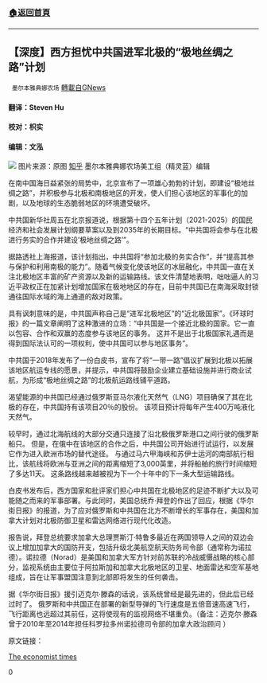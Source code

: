 ###  [:house:返回首頁](https://github.com/ourhimalayas/txt)
---

## 【深度】西方担忧中共国进军北极的“极地丝绸之路”计划
` 墨尔本雅典娜农场` [轉載自GNews](https://gnews.org/zh-hans/962668/)

#### 翻译：Steven Hu

#### 校对：枳实

#### 编辑：文泓
![]()![](https://gnews.org/wp-content/uploads/2021/03/极地丝绸之路.png)
图片来源：原图 [知乎](https://zhuanlan.zhihu.com/p/60569122) 墨尔本雅典娜农场美工组（精灵蓝）编辑

在南中国海日益紧张的局势中，北京宣布了一项雄心勃勃的计划，即建设“极地丝绸之路”，并积极参与北极和南极地区的开发，使人们担心该地区的军事化的加剧，以及地球的生态脆弱地区的环境遭受破坏。

中共国新华社周五在北京报道说，根据第十四个五年计划（2021-2025）的国民经济和社会发展计划纲要草案以及到2035年的长期目标。“中共国将会参与在北极进行务实的合作并建设’极地丝绸之路’”。

据路透社上海报道，该计划指出，中共国将“参加北极的务实合作”，并“提高其参与保护和利用南极的能力”。随着气候变化使该地区的冰层融化，中共国一直在关注北极地区丰富的矿产资源以及新的运输路线。该文件清楚地表明，咄咄逼人的习近平政权正在加紧计划增加国家在极地地区的存在，目前中共国已在南海采取封锁通往国际水域的海上通道的敌对政策。

具有讽刺意味的是，中共国声称自己是“进军北极地区”的“近北极国家”。《环球时报》的一篇文章阐明了这种激进的立场：“中共国是一个接近北极的国家。它一直以包容、合作和双赢的态度参与该地区的事务。 这并不是出于北极国家礼遇而是得到国际法认可的一项权利，使中共国可以参与地区事务”。

中共国于2018年发布了一份白皮书，宣布了将“一带一路”倡议扩展到北极以拓展该地区航运专线的愿景，并提示，中共国将鼓励企业建立基础设施并进行商业试航，为形成“极地丝绸之路”的北极航运路线铺平道路。

渴望能源的中共国已经通过俄罗斯亚马尔液化天然气（LNG）项目确保了其在北极的存在，中共国持有该项目20％的股份。 该项目预计将每年产生400万吨液化天然气。

较早时，通过北海航线的大部分交通只连接了沿北极俄罗斯港口之间行驶的俄罗斯船只。 但是，在俄中在该地区的合作之后，中共国公司开始进行试运行，以发展它作为进入欧洲市场的替代途径。 与通过马六甲海峡和苏伊士运河的南部航行相比，该航线将欧洲与亚洲之间的距离缩短了3,000英里，并将船舶的旅行时间缩短了多达11天。 这条路线越来越被视为下一个十年中的下一条大型运输路线。

白皮书发布后，西方国家和批评家们担心中共国在北极地区的足迹不断扩大以及可能随之而来的军事部署。与此同时，美国总统乔·拜登的作出了回应，根据《华尔街日报》的报道，为了应对俄罗斯和中共国在北方不断增长的军事存在，美国和加拿大计划对北极防御卫星和雷达网络进行现代化改造。

报告说，拜登总统要求加拿大总理贾斯汀·特鲁多最近在两国领导人之间的双边会议上增加加拿大的国防开支，包括升级北美航空航天防务司令部（通常称为诺拉德）。诺拉德（Norad）是美国和加拿大军方针对前苏联的冷战威慑战略的核心部分，监视系统由主要位于阿拉斯加和加拿大北极地区的卫星、地面雷达和空军基地组成，旨在让军事盟国注意到北部即将发生的任何袭击。

据《华尔街日报》援引迈克尔·滕森的话说，该系统曾经是最先进的，但此后已经过时了。 俄罗斯和中共国正在部署的新型导弹的飞行速度是五倍音速高速飞行，飞行距离也远超过其前任，这将使现有的监视网络不堪重负。（备注：迈克尔·滕森曾于2010年至2014年担任科罗拉多州诺拉德司令部的加拿大政治顾问 ）

原文链接：

[The economist times](https://economictimes.indiatimes.com/news/defence/china-steps-up-plans-for-arctic-foray-raising-fears-of-military-build-up/articleshow/81363674.cms)

0
